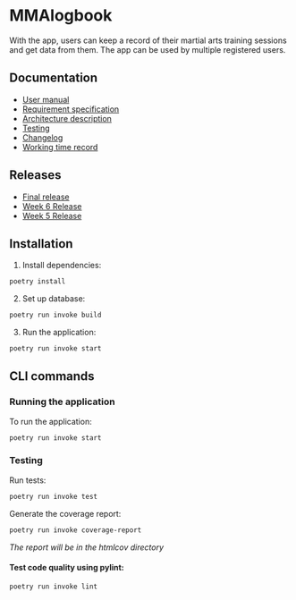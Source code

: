 # MMAlogbook

With the app, users can keep a record of their martial arts training sessions and get data from them. The app can be used by multiple registered users.

## Documentation
- [User manual](https://github.com/jooniku/ohjelmistotekniikka_23/blob/master/training_log_app/documentation/user_manual.md)
- [Requirement specification](https://github.com/jooniku/ohjelmistotekniikka_23/blob/master/training_log_app/documentation/requirement_specification.md)
- [Architecture description](https://github.com/jooniku/ohjelmistotekniikka_23/blob/master/training_log_app/documentation/architecture.md)
- [Testing](https://github.com/jooniku/ohjelmistotekniikka_23/blob/master/training_log_app/documentation/testing.md)
- [Changelog](https://github.com/jooniku/ohjelmistotekniikka_23/blob/master/training_log_app/documentation/changelog.md)
- [Working time record](https://github.com/jooniku/ohjelmistotekniikka_23/blob/master/training_log_app/documentation/working_time_record.md)

## Releases
- [Final release]()
- [Week 6 Release](https://github.com/jooniku/ohjelmistotekniikka_23/releases/tag/week6)
- [Week 5 Release](https://github.com/jooniku/ohjelmistotekniikka_23/releases/tag/week5)

## Installation

1. Install dependencies:
```bash
poetry install
```
2. Set up database:
```bash
poetry run invoke build
```
3. Run the application:
```bash
poetry run invoke start
```

## CLI commands

### Running the application

To run the application:
```bash
poetry run invoke start
```

### Testing

Run tests:
```bash
poetry run invoke test
```
Generate the coverage report:
```bash
poetry run invoke coverage-report
```
_The report will be in the htmlcov directory_

#### Test code quality using pylint:
```bash
poetry run invoke lint
```

